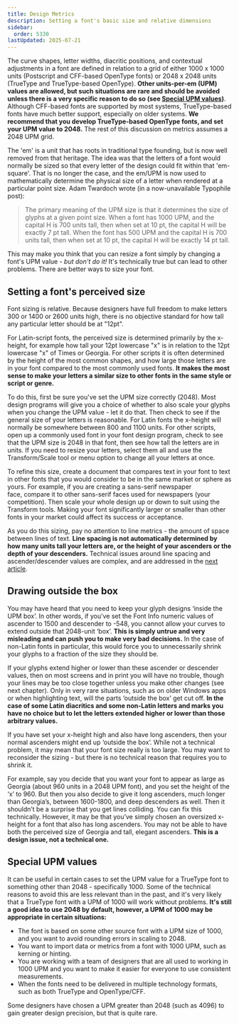 ```yaml
---
title: Design Metrics
description: Setting a font's basic size and relative dimensions
sidebar:
  order: 5330
lastUpdated: 2025-07-21
---
```


The curve shapes, letter widths, diacritic positions, and contextual adjustments in a font are defined in relation to a grid of either 1000 x 1000 units (Postscript and CFF-based OpenType fonts) or 2048 x 2048 units (TrueType and TrueType-based OpenType). **Other units-per-em (UPM) values are allowed, but such situations are rare and should be  avoided unless there is a very specific reason to do so (see [Special UPM values](#special-upm-values))**. Although CFF-based fonts are supported by most systems, TrueType-based fonts have much better support, especially on older systems. **We recommend that you develop TrueType-based OpenType fonts, and set your UPM value to 2048.** The rest of this discussion on metrics assumes a 2048 UPM grid.

The 'em' is a unit that has roots in traditional type founding, but is now well removed from that heritage. The idea was that the letters of a font would normally be sized so that every letter of the design could fit within that 'em-square'. That is no longer the case, and the em/UPM is now used to mathematically determine the physical size of a letter when rendered at a particular point size. Adam Twardoch wrote (in a now-unavailable Typophile post):

> The primary meaning of the UPM size is that it determines the size of glyphs at a given point size. When a font has 1000 UPM, and the capital H is 700 units tall, then when set at 10 pt, the capital H will be exactly 7 pt tall. When the font has 500 UPM and the capital H is 700 units tall, then when set at 10 pt, the capital H will be exactly 14 pt tall.

This may make you think that you can resize a font simply by changing a font's UPM value - _but don't do it!_ It's technically true but can lead to other problems. There are better ways to size your font.

## Setting a font's perceived size

Font sizing is relative. Because designers have full freedom to make letters 300 or 1400 or 2600 units high, there is no objective standard for how tall any particular letter should be at "12pt".

For Latin-script fonts, the perceived size is determined primarily by the x-height, for example how tall your 12pt lowercase "x" is in relation to the 12pt lowercase "x" of Times or Georgia. For other scripts it is often determined by the height of the most common shapes, and how large those letters are in your font compared to the most commonly used fonts. **It makes the most sense to make your letters a similar size to other fonts in the same style or script or genre.**

To do this, first be sure you've set the UPM size correctly (2048). Most design programs will give you a choice of whether to also scale your glyphs when you change the UPM value - let it do that. Then check to see if the general size of your letters is reasonable. For Latin fonts the x-height will normally be somewhere between 800 and 1100 units. For other scripts, open up a commonly used font in your font design program, check to see that the UPM size is 2048 in that font, then see how tall the letters are in units. If you need to resize your letters, select them all and use the Transform/Scale tool or menu option to change all your letters at once.

To refine this size, create a document that compares text in your font to text in other fonts that you would consider to be in the same market or sphere as yours. For example, if you are creating a sans-serif newspaper face, compare it to other sans-serif faces used for newspapers (your competition). Then scale your whole design up or down to suit using the Transform tools. Making your font significantly larger or smaller than other fonts in your market could affect its success or acceptance.

As you do this sizing, pay no attention to line metrics - the amount of space between lines of text. **Line spacing is not automatically determined by how many units tall your letters are, or the height of your ascenders or the depth of your descenders.** Technical issues around line spacing and ascender/descender values are complex, and are addressed in the [next article][line-metrics].

## Drawing outside the box

You may have heard that you need to keep your glyph designs ‘inside the UPM box’. In other words, if you’ve set the Font Info  numeric values of ascender to 1500 and descender to -548, you cannot allow your curves to extend outside that 2048-unit ‘box’. **This is simply untrue and very misleading and can push you to make very bad decisions.** In the case of non-Latin fonts in particular, this would force you to unnecessarily shrink your glyphs to a fraction of the size they should be.

If your glyphs extend higher or lower than these ascender or descender values, then on most screens and in print you will have no trouble, though your lines may be too close together unless you make other changes (see next chapter). Only in very rare situations, such as on older Windows apps or when highlighting text, will the parts ‘outside the box’ get cut off. **In the case of some Latin diacritics and some non-Latin letters and marks you have no choice but to let the letters extended higher or lower than those arbitrary values.**

If you have set your x-height high and also have long ascenders, then your normal ascenders might end up ‘outside the box’. While not a technical problem, it may mean that your font size really is too large. You may want to reconsider the sizing - but there is no technical reason that requires you to shrink it.

For example, say you decide that you want your font to appear as large as Georgia (about 960 units in a 2048 UPM font), and you set the height of the ‘x’ to 960. But then you also decide to give it long ascenders, much longer than Georgia’s, between 1600-1800, and deep descenders as well. Then it shouldn’t be a surprise that you get lines colliding. You can fix this technically. However, it may be that you’ve simply chosen an oversized x-height for a font that also has long ascenders. You may not be able to have both the perceived size of Georgia and tall, elegant ascenders. **This is a design issue, not a technical one.**

## Special UPM values

It can be useful in certain cases to set the UPM value for a TrueType font to something other than 2048 - specifically 1000. Some of the technical reasons to avoid this are less relevant than in the past, and it's very likely that a TrueType font with a UPM of 1000 will work without problems. **It's still a good idea to use 2048 by default, however, a UPM of 1000 may be appropriate in certain situations:**

- The font is based on some other source font with a UPM size of 1000, and you want to avoid rounding errors in scaling to 2048.
- You want to import data or metrics from a font with 1000 UPM, such as kerning or hinting.
- You are working with a team of designers that are all used to working in 1000 UPM and you want to make it easier for everyone to use consistent measurements.
- When the fonts need to be delivered in multiple technology formats, such as both TrueType and OpenType/CFF.

Some designers have chosen a UPM greater than 2048 (such as 4096) to gain greater design precision, but that is quite rare.

[line-metrics]: /topics/fonts/line-metrics
